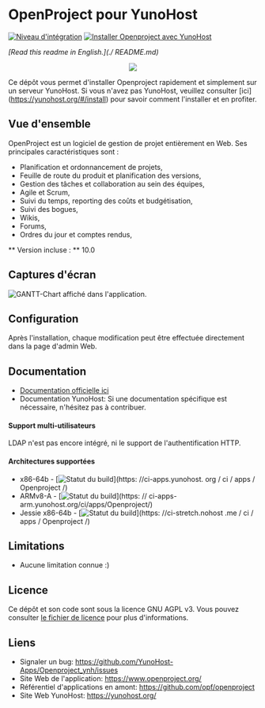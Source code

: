 # OpenProject pour YunoHost

[![Niveau d'intégration](https://dash.yunohost.org/integration/Openproject.svg)](https://dash.yunohost.org/appci/app/Openproject)
[![Installer Openproject avec YunoHost](https://install-app.yunohost.org/install-with-yunohost.png)](https://install-app.yunohost.org/?app=Openproject)

*[Read this readme in English.](./ README.md)*

<p align="center">
  <img src="https://upload.wikimedia.org/wikipedia/commons/d/d5/OpenProjectLogo.png">
</p>

Ce dépôt vous permet d'installer Openproject rapidement et simplement sur un serveur YunoHost.
Si vous n'avez pas YunoHost, veuillez consulter [ici] (https://yunohost.org/#/install) pour savoir comment l'installer et en profiter.

## Vue d'ensemble
OpenProject est un logiciel de gestion de projet entièrement en Web. Ses principales caractéristiques sont :

- Planification et ordonnancement de projets,
- Feuille de route du produit et planification des versions,
- Gestion des tâches et collaboration au sein des équipes,
- Agile et Scrum,
- Suivi du temps, reporting des coûts et budgétisation,
- Suivi des bogues,
- Wikis,
- Forums,
- Ordres du jour et comptes rendus,

** Version incluse : ** 10.0

## Captures d'écran

![GANTT-Chart affiché dans l'application.](https://www.openproject.org/wp-content/uploads/2018/09/Gantt-chart.jpg)

## Configuration

Après l'installation, chaque modification peut être effectuée directement dans la page d'admin Web.

## Documentation

 * [Documentation officielle ici](https://github.com/opf/openproject/tree/stable/10)
 * Documentation YunoHost: Si une documentation spécifique est nécessaire, n'hésitez pas à contribuer.

#### Support multi-utilisateurs

LDAP n'est pas encore intégré, ni le support de l'authentification HTTP.

#### Architectures supportées

* x86-64b - [![Statut du _build_](https://ci-apps.yunohost.org/ci/logs/Openproject%20%28Apps%29.svg)](https: //ci-apps.yunohost. org / ci / apps / Openproject /)
* ARMv8-A - [![Statut du _build_](https://ci-apps-arm.yunohost.org/ci/logs/Openproject%20%28Apps%29.svg)](https: // ci-apps- arm.yunohost.org/ci/apps/Openproject/)
* Jessie x86-64b - [![Statut du _build_](https://ci-stretch.nohost.me/ci/logs/Openproject%20%28Apps%29.svg)](https: //ci-stretch.nohost .me / ci / apps / Openproject /)

## Limitations

* Aucune limitation connue :)


## Licence

Ce dépôt et son code sont sous la licence GNU AGPL v3. Vous pouvez consulter [le fichier de licence](./LICENSE) pour plus d'informations.

## Liens

  * Signaler un bug: https://github.com/YunoHost-Apps/Openproject_ynh/issues
  * Site Web de l'application: https://www.openproject.org/
  * Référentiel d'applications en amont: https://github.com/opf/openproject
  * Site Web YunoHost: https://yunohost.org/

